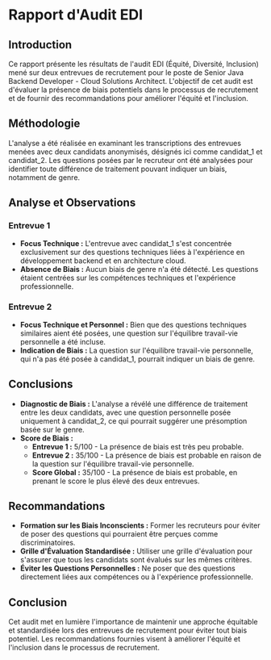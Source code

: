 # Rapport d'Audit EDI

## Introduction
Ce rapport présente les résultats de l'audit EDI (Équité, Diversité, Inclusion) mené sur deux entrevues de recrutement pour le poste de Senior Java Backend Developer - Cloud Solutions Architect. L'objectif de cet audit est d'évaluer la présence de biais potentiels dans le processus de recrutement et de fournir des recommandations pour améliorer l'équité et l'inclusion.

## Méthodologie
L'analyse a été réalisée en examinant les transcriptions des entrevues menées avec deux candidats anonymisés, désignés ici comme candidat_1 et candidat_2. Les questions posées par le recruteur ont été analysées pour identifier toute différence de traitement pouvant indiquer un biais, notamment de genre.

## Analyse et Observations
### Entrevue 1
- **Focus Technique :** L'entrevue avec candidat_1 s'est concentrée exclusivement sur des questions techniques liées à l'expérience en développement backend et en architecture cloud.
- **Absence de Biais :** Aucun biais de genre n'a été détecté. Les questions étaient centrées sur les compétences techniques et l'expérience professionnelle.

### Entrevue 2
- **Focus Technique et Personnel :** Bien que des questions techniques similaires aient été posées, une question sur l'équilibre travail-vie personnelle a été incluse.
- **Indication de Biais :** La question sur l'équilibre travail-vie personnelle, qui n'a pas été posée à candidat_1, pourrait indiquer un biais de genre.

## Conclusions
- **Diagnostic de Biais :** L'analyse a révélé une différence de traitement entre les deux candidats, avec une question personnelle posée uniquement à candidat_2, ce qui pourrait suggérer une présomption basée sur le genre.
- **Score de Biais :**
  - **Entrevue 1 :** 5/100 - La présence de biais est très peu probable.
  - **Entrevue 2 :** 35/100 - La présence de biais est probable en raison de la question sur l'équilibre travail-vie personnelle.
  - **Score Global :** 35/100 - La présence de biais est probable, en prenant le score le plus élevé des deux entrevues.

## Recommandations
- **Formation sur les Biais Inconscients :** Former les recruteurs pour éviter de poser des questions qui pourraient être perçues comme discriminatoires.
- **Grille d'Évaluation Standardisée :** Utiliser une grille d'évaluation pour s'assurer que tous les candidats sont évalués sur les mêmes critères.
- **Éviter les Questions Personnelles :** Ne poser que des questions directement liées aux compétences ou à l'expérience professionnelle.

## Conclusion
Cet audit met en lumière l'importance de maintenir une approche équitable et standardisée lors des entrevues de recrutement pour éviter tout biais potentiel. Les recommandations fournies visent à améliorer l'équité et l'inclusion dans le processus de recrutement.
